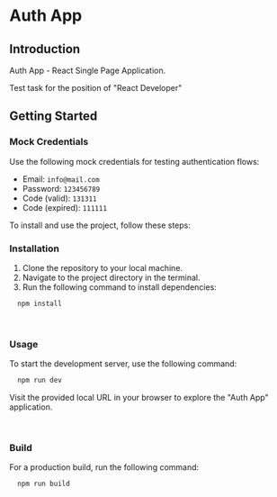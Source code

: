 # Auth App

## Introduction

Auth App - React Single Page Application.

Test task for the position of "React Developer" 

## Getting Started

### Mock Credentials

Use the following mock credentials for testing authentication flows:

- Email: `info@mail.com`
- Password: `123456789`
- Code (valid): `131311`
- Code (expired): `111111`

To install and use the project, follow these steps:

### Installation

1. Clone the repository to your local machine.
2. Navigate to the project directory in the terminal.
3. Run the following command to install dependencies:

```sh
  npm install
```

<br/>

### Usage

To start the development server, use the following command:

```sh
  npm run dev
```

Visit the provided local URL in your browser to explore the "Auth App" application.

<br/>

### Build

For a production build, run the following command:

```sh
  npm run build
```
